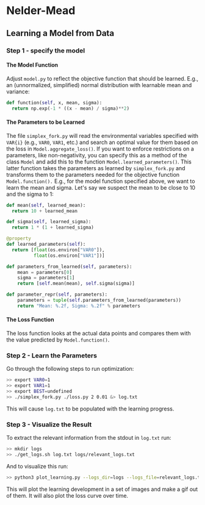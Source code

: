 # Nelder-Mead

## Learning a Model from Data

### Step 1 - specify the model

#### The Model Function

Adjust `model.py` to reflect the objective function that should be learned.
E.g., an (unnormalized, simplified) normal distribution with learnable mean and
variance:

```python
def function(self, x, mean, sigma):
  return np.exp(-1 * ((x - mean) / sigma)**2)

```

#### The Parameters to be Learned

The file `simplex_fork.py` will read the environmental variables specified with
`VAR{i}` (e.g., `VAR0`, `VAR1`, etc.) and search an optimal value for them based
on the loss in `Model.aggregate_loss()`. If you want to enforce restrictions on
a parameters, like non-negativity, you can specify this as a method of the class
`Model` and add this to the function `Model.learned_parameters()`. This latter
function takes the parameters as learned by `simplex_fork.py` and transforms
them to the parameters needed for the objective function `Model.function().`
E.g., for the model function specified above, we want to learn the mean and
sigma. Let's say we suspect the mean to be close to 10 and the sigma to 1:

```python
def mean(self, learned_mean):
  return 10 + learned_mean

def sigma(self, learned_sigma):
  return 1 * (1 + learned_sigma)

@property
def learned_parameters(self):
  return [float(os.environ["VAR0"]),
          float(os.environ["VAR1"])]

def parameters_from_learned(self, parameters):
    mean = parameters[0]
    sigma = parameters[1]
    return [self.mean(mean), self.sigma(sigma)]

def parameter_repr(self, parameters):
    parameters = tuple(self.parameters_from_learned(parameters))
    return "Mean: %.2f, Sigma: %.2f" % parameters
```

#### The Loss Function

The loss function looks at the actual data points and compares them with the
value predicted by `Model.function()`.

### Step 2 - Learn the Parameters

Go through the following steps to run optimization:

```bash
>> export VAR0=1
>> export VAR1=1
>> export BEST=undefined
>> ./simplex_fork.py ./loss.py 2 0.01 &> log.txt
```

This will cause `log.txt` to be populated with the learning progress.

### Step 3 - Visualize the Result

To extract the relevant information from the stdout in `log.txt` run:

```bash
>> mkdir logs
>> ./get_logs.sh log.txt logs/relevant_logs.txt
```

And to visualize this run:

```bash
>> python3 plot_learning.py --logs_dir=logs --logs_file=relevant_logs.txt
```

This will plot the learning development in a set of images and make a gif out of
them. It will also plot the loss curve over time.
